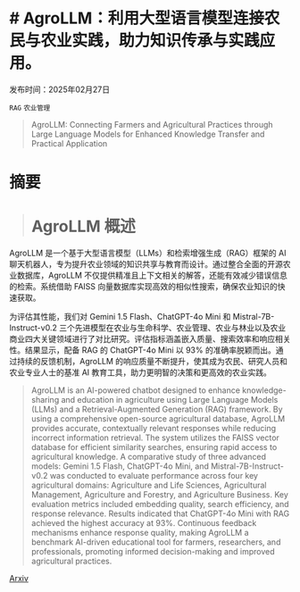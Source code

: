 # # **AgroLLM**：利用大型语言模型连接农民与农业实践，助力知识传承与实践应用。

发布时间：2025年02月27日

`RAG` `农业管理`

> AgroLLM: Connecting Farmers and Agricultural Practices through Large Language Models for Enhanced Knowledge Transfer and Practical Application

# 摘要

> # AgroLLM 概述

AgroLLM 是一个基于大型语言模型（LLMs）和检索增强生成（RAG）框架的 AI 聊天机器人，专为提升农业领域的知识共享与教育而设计。通过整合全面的开源农业数据库，AgroLLM 不仅提供精准且上下文相关的解答，还能有效减少错误信息的检索。系统借助 FAISS 向量数据库实现高效的相似性搜索，确保农业知识的快速获取。

为评估其性能，我们对 Gemini 1.5 Flash、ChatGPT-4o Mini 和 Mistral-7B-Instruct-v0.2 三个先进模型在农业与生命科学、农业管理、农业与林业以及农业商业四大关键领域进行了对比研究。评估指标涵盖嵌入质量、搜索效率和响应相关性。结果显示，配备 RAG 的 ChatGPT-4o Mini 以 93% 的准确率脱颖而出。通过持续的反馈机制，AgroLLM 的响应质量不断提升，使其成为农民、研究人员和农业专业人士的基准 AI 教育工具，助力更明智的决策和更高效的农业实践。

> AgroLLM is an AI-powered chatbot designed to enhance knowledge-sharing and education in agriculture using Large Language Models (LLMs) and a Retrieval-Augmented Generation (RAG) framework. By using a comprehensive open-source agricultural database, AgroLLM provides accurate, contextually relevant responses while reducing incorrect information retrieval. The system utilizes the FAISS vector database for efficient similarity searches, ensuring rapid access to agricultural knowledge. A comparative study of three advanced models: Gemini 1.5 Flash, ChatGPT-4o Mini, and Mistral-7B-Instruct-v0.2 was conducted to evaluate performance across four key agricultural domains: Agriculture and Life Sciences, Agricultural Management, Agriculture and Forestry, and Agriculture Business. Key evaluation metrics included embedding quality, search efficiency, and response relevance. Results indicated that ChatGPT-4o Mini with RAG achieved the highest accuracy at 93%. Continuous feedback mechanisms enhance response quality, making AgroLLM a benchmark AI-driven educational tool for farmers, researchers, and professionals, promoting informed decision-making and improved agricultural practices.

[Arxiv](https://arxiv.org/abs/2503.04788)
